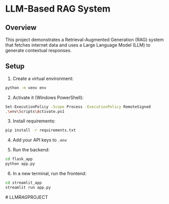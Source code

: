 # LLM-Based RAG System

## Overview

This project demonstrates a Retrieval-Augmented Generation (RAG) system that fetches internet data and uses a Large Language Model (LLM) to generate contextual responses.

## Setup

1. Create a virtual environment:
```bash
python -m venv env
```

2. Activate it (Windows PowerShell):
```bash
Set-ExecutionPolicy -Scope Process -ExecutionPolicy RemoteSigned
.\env\Scripts\Activate.ps1
```

3. Install requirements:
```bash
pip install -r requirements.txt
```

4. Add your API keys to `.env`

5. Run the backend:
```bash
cd flask_app
python app.py
```

6. In a new terminal, run the frontend:
```bash
cd streamlit_app
streamlit run app.py
```
#   L L M _ R A G _ P R O J E C T  
 